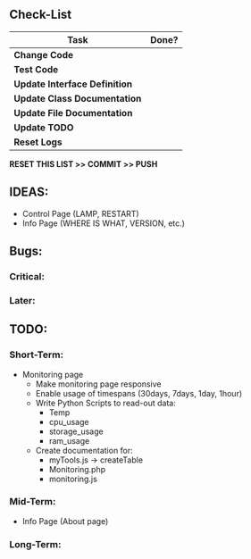 ## Check-List
|Task							|Done?	|
|-------------------------------|:-----:|
|**Change Code**				|	|
|**Test Code**					|	|
|**Update Interface Definition**|	|
|**Update Class Documentation**	|	|
|**Update File Documentation**	|	|
|**Update TODO**				|	|
|**Reset Logs**					|	|

**RESET THIS LIST >> COMMIT >> PUSH**

## IDEAS:
 - Control Page (LAMP, RESTART)
 - Info Page (WHERE IS WHAT, VERSION, etc.)

## Bugs:
### Critical:

### Later:
 
## TODO:
### Short-Term:
- Monitoring page
	- Make monitoring page responsive
	- Enable usage of timespans (30days, 7days, 1day, 1hour)
	- Write Python Scripts to read-out data:
		- Temp
		- cpu_usage
		- storage_usage
		- ram_usage
	- Create documentation for:
	    - myTools.js -> createTable
	    - Monitoring.php
	    - monitoring.js

### Mid-Term:

- Info Page (About page)

### Long-Term:

